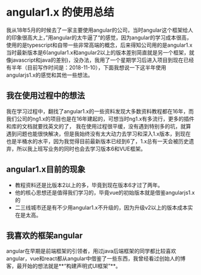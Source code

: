 # angular1.x 的使用总结

我从18年5月的时候去了一家主要使用angular的公司，当时angular这个框架给人的印象很高大上，”用angular的太牛逼了“的感觉，因为angular的学习成本很高，使用的是typescript和自带一些非常高端的概念，后来得知公司用的是angular1.x当时最新版本是6(angular1.x和angular2以上的版本差别简直就是另一个框架，就像javascript和java的差别)，没办法，我用了一个星期学习后进入项目到现在已经有半年（目前写作时间是：2018-11-10），下面我想说一下这半年使用angularjs1.x的感觉和其他一些想法。

## 我在使用过程中的想法

我在学习过程中，翻找了angular1.x的一些资料发现大多数资料教程都在16年，而我们公司的ng1.x的项目也是在16年建起的，可想当时ng1.x有多流行，更多的插件和库的文档就要找英文的了，
我在使用过程很平缓，没有遇到特别多的坑，就算遇到问题也能很快解决，但是我始终没有太大动力去学习和深入1.x版本，到现在也是半桶水的水平，因为我觉得目前最新版本已经到6了，1.x总有一天会被历史遗弃，所以我上班写业务的同时也会去学习版本6和VUE框架。

## angular1.x目前的现象
- 教程资料还是比版本2以上的多，毕竟到现在版本6才过了两年。
- 他的核心思想还是值得我们学习的，毕竟vue的初始版本就是借鉴angularjs1.x的
- 二三线城市还是有不少用angular1.x不升级的，因为升级v2以上的版本成本实在是太高。

## 我喜欢的框架angular
angular在早期是前端框架的引领者，用过java后端框架的同学都比较喜欢angular，vue和react都从angular中借鉴了一些东西，我曾经看过创始人的博客，最开始的想法就是**“构建声明式UI框架”**。



